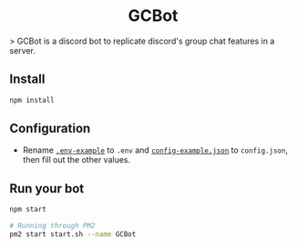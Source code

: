 <h1 align="center">GCBot</h1>
> GCBot is a discord bot to replicate discord's group chat features in a server.

## Install

```sh
npm install
```

## Configuration

- Rename [`.env-example`](https://github.com/choke-dev/GCBot/blob/master/.env-example) to `.env` and [`config-example.json`](https://github.com/choke-dev/GCBot/blob/master/config-example.json) to `config.json`, then fill out the other values.

## Run your bot

```sh
npm start

# Running through PM2
pm2 start start.sh --name GCBot
```